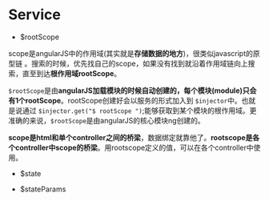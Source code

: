 # Service

- $rootScope 

​    scope是angularJS中的作用域(其实就是**存储数据的地方**)，很类似javascript的原型链 。搜索的时候，优先找自己的scope，如果没有找到就沿着作用域链向上搜索，直至到达**根作用域rootScope**。

​	`$rootScope`是由**angularJS加载模块的时候自动创建的，每个模块(module)只会有1个rootScope**。rootScope创建好会以服务的形式加入到 `$injector`中。也就是说通过 `$injector.get("$ rootScope ")`;能够获取到某个模块的根作用域。更准确的来说，`$rootScope`是由angularJS的核心模块ng创建的。

​	**scope是html和单个controller之间的桥梁**，数据绑定就靠他了。**rootscope是各个controller中scope的桥梁**。用rootscope定义的值，可以在各个controller中使用。



- $state



- $stateParams